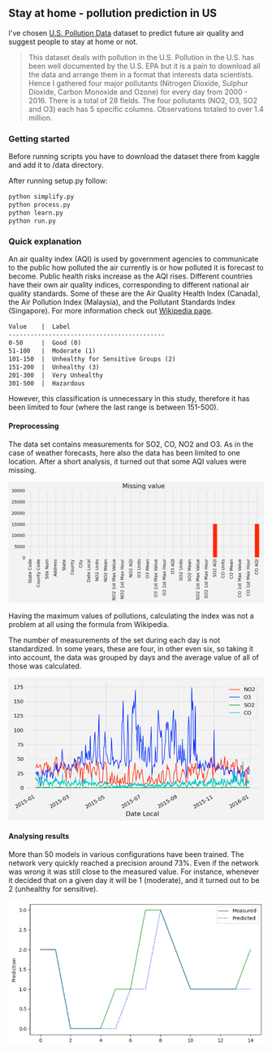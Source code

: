 ## Stay at home - pollution prediction in US

I've chosen [U.S. Pollution Data](https://www.kaggle.com/sogun3/uspollution)
dataset to predict future air quality and suggest people to stay at home or not.

> This dataset deals with pollution in the U.S. Pollution in the U.S. has been well documented by the U.S. 
> EPA but it is a pain to download all the data and arrange them in a format that interests data scientists.
> Hence I gathered four major pollutants (Nitrogen Dioxide, Sulphur Dioxide, Carbon Monoxide and Ozone) for 
> every day from 2000 - 2016. There is a total of 28 fields. The four pollutants (NO2, O3, SO2 and O3) each 
> has 5 specific columns. Observations totaled to over 1.4 million.

### Getting started

Before running scripts you have to download the dataset there from kaggle and add it to /data directory.

After running setup.py follow:
```console
python simplify.py
python process.py
python learn.py
python run.py
```

### Quick explanation

An air quality index (AQI) is used by government agencies to communicate to the public how polluted the air 
currently is or how polluted it is forecast to become. Public health risks increase as the AQI rises. 
Different countries have their own air quality indices, corresponding to different national air quality standards. 
Some of these are the Air Quality Health Index (Canada), the Air Pollution Index (Malaysia), and the Pollutant 
Standards Index (Singapore). For more information check out [Wikipedia page](https://en.wikipedia.org/wiki/Air_quality_index).

```
Value    |  Label
-------------------------------------------
0-50     |  Good (0)
51-100   |  Moderate (1)
101-150  |  Unhealthy for Sensitive Groups (2)
151-200  |  Unhealthy (3)
201-300  |  Very Unhealthy
301-500  |  Hazardous
```

However, this classification is unnecessary in this study, therefore it has been limited to four 
(where the last range is between 151-500). 

#### Preprocessing

The data set contains measurements for SO2, CO, NO2 and O3. As in the case of weather forecasts, here also the data has been limited to one location. After a short analysis, it turned out that some AQI values were missing. 

![](docs/air_missing.png)

Having the maximum values of pollutions, calculating the index was not a problem at all using the formula from Wikipedia.

The number of measurements of the set during each day is not standardized. In some years, these are four, in other 
even six, so taking it into account, the data was grouped by days and the average value of all of those was calculated. 

![](docs/air_all_2015.png)

#### Analysing results

More than 50 models in various configurations have been trained. The network very quickly reached a precision around 73%.
Even if the network was wrong it was still close to the measured value. For instance, whenever it decided that on a given 
day it will be 1 (moderate), and it turned out to be 2 (unhealthy for sensitive).

![](docs/air_run.png)
